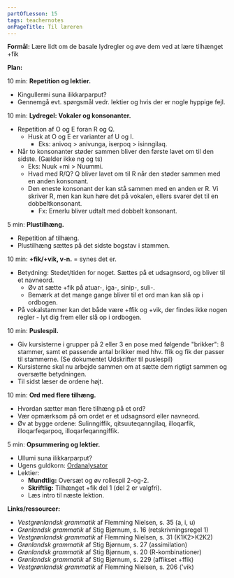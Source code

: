 ```yaml
---
partOfLesson: 15
tags: teachernotes
onPageTitle: Til læreren
---
```

**Formål:** Lære lidt om de basale lydregler og øve dem ved at lære tilhænget +fik

**Plan:**

10 min: **Repetition og lektier.**

- Kingullermi suna ilikkarparput?
- Gennemgå evt. spørgsmål vedr. lektier og hvis der er nogle hyppige fejl.

10 min: **Lydregel: Vokaler og konsonanter.**

- Repetition af O og E foran R og Q.
    - Husk at O og E er varianter af U og I.
        - Eks: anivoq > anivunga, iserpoq > isinngilaq.
- Når to konsonanter støder sammen bliver den første lavet om til den sidste. (Gælder ikke ng og ts)
    - Eks: Nuuk +mi > Nuummi.
    - Hvad med R/Q? Q bliver lavet om til R når den støder sammen med en anden konsonant.
    - Den eneste konsonant der kan stå sammen med en anden er R. Vi skriver R, men kan kun høre det på vokalen, ellers svarer det til en dobbeltkonsonant.
        - Fx: Ernerlu bliver udtalt med dobbelt konsonant.

5 min: **Plustilhæng.**

- Repetition af tilhæng.
- Plustilhæng sættes på det sidste bogstav i stammen.

10 min: **+fik/+vik, v-n.** = synes det er.

- Betydning: Stedet/tiden for noget. Sættes på et udsagnsord, og bliver til et navneord.
    - Øv at sætte +fik på atuar-, iga-, sinip-, suli-.
    - Bemærk at det mange gange bliver til et ord man kan slå op i ordbogen.
- På vokalstammer kan det både være +ffik og +vik, der findes ikke nogen regler - lyt dig frem eller slå op i ordbogen.

10 min: **Puslespil.**

- Giv kursisterne i grupper på 2 eller 3 en pose med følgende "brikker": 8 stammer, samt et passende antal brikker med hhv. ffik og fik der passer til stammerne. (Se dokumentet Udskrifter til puslespil)
- Kursisterne skal nu arbejde sammen om at sætte dem rigtigt sammen og oversætte betydningen.
- Til sidst læser de ordene højt.

10 min: **Ord med flere tilhæng.**

- Hvordan sætter man flere tilhæng på et ord?
- Vær opmærksom på om ordet er et udsagnsord eller navneord.
- Øv at bygge ordene: Sulinngiffik, qitsuuteqanngilaq, illoqarfik, illoqarfeqarpoq, illoqarfeqanngiffik.

5 min: **Opsummering og lektier.**

- Ullumi suna ilikkarparput?
- Ugens guldkorn: [Ordanalysator](https://oqaasileriffik.gl/da/sprogteknologi/lookup/)
- Lektier:
    - **Mundtlig:** Oversæt og øv rollespil 2-og-2.
    - **Skriftlig:** Tilhænget +fik del 1 (del 2 er valgfri).
    - Læs intro til næste lektion.

**Links/ressourcer:**

- *Vestgrønlandsk grammatik* af Flemming Nielsen, s. 35 (a, i, u)
- *Grønlandsk grammatik* af Stig Bjørnum, s. 16 (retskrivningsregel 1)
- *Vestgrønlandsk grammatik* af Flemming Nielsen, s. 31 (K1K2>K2K2)
- *Grønlandsk grammatik* af Stig Bjørnum, s. 27 (assimilation)
- *Grønlandsk grammatik* af Stig Bjørnum, s. 20 (R-kombinationer)
- *Grønlandsk grammatik* af Stig Bjørnum, s. 229 (affikset +ffik)
- *Vestgrønlandsk grammatik* af Flemming Nielsen, s. 206 ('vik)